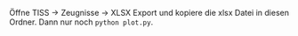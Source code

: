 Öffne TISS -> Zeugnisse -> XLSX Export und kopiere die xlsx Datei in diesen Ordner. 
Dann nur noch `python plot.py`.
